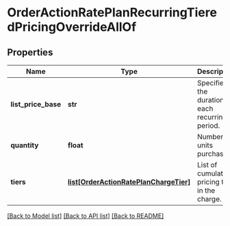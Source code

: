 # OrderActionRatePlanRecurringTieredPricingOverrideAllOf

## Properties
Name | Type | Description | Notes
------------ | ------------- | ------------- | -------------
**list_price_base** | **str** | Specifies the duration of each recurring period.  | [optional] 
**quantity** | **float** | Number of units purchased.  | [optional] 
**tiers** | [**list[OrderActionRatePlanChargeTier]**](OrderActionRatePlanChargeTier.md) | List of cumulative pricing tiers in the charge.  | [optional] 

[[Back to Model list]](../README.md#documentation-for-models) [[Back to API list]](../README.md#documentation-for-api-endpoints) [[Back to README]](../README.md)


